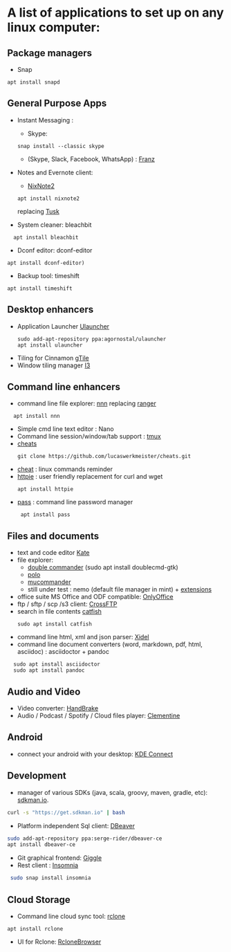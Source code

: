 # A list of applications to set up on any linux computer: 

Package managers
-----------------
* Snap
```
apt install snapd
```

General Purpose Apps
------------------
* Instant Messaging : 
   * Skype: 
   ```
   snap install --classic skype
   ```
   
   * (Skype, Slack, Facebook, WhatsApp) : [Franz](http://meetfranz.com/)
* Notes and Evernote client: 
    * [NixNote2](http://nixnote.org/NixNote-Home/) 
    ```
    apt install nixnote2
    ```
    replacing [Tusk](https://github.com/klaussinani/tusk)

* System cleaner: bleachbit 
```
  apt install bleachbit
 ```
* Dconf editor: dconf-editor 
```
apt install dconf-editor)
```
* Backup tool: timeshift 
```
apt install timeshift
```

Desktop enhancers
------------------
* Application Launcher [Ulauncher](https://ulauncher.io/)
   ```
   sudo add-apt-repository ppa:agornostal/ulauncher
   apt install ulauncher
   ```
* Tiling for Cinnamon [gTile](https://cinnamon-spices.linuxmint.com/extensions/view/21)
* Window tiling manager [I3](https://i3wm.org/)

Command line enhancers 
------------------
* command line file explorer: [nnn](https://github.com/jarun/nnn) replacing [ranger](https://github.com/ranger/ranger)
```
  apt install nnn
```
* Simple cmd line text editor : Nano
* Command line session/window/tab support : [tmux](https://github.com/rothgar/awesome-tmux/blob/master/README.md)
* [cheats](http://github.com/lucaswerkmeister/cheats)
   ```
   git clone https://github.com/lucaswerkmeister/cheats.git
   ```
* [cheat](https://github.com/chrisallenlane/cheat) : linux commands reminder
* [httpie](https://github.com/jakubroztocil/httpie) : user friendly replacement for curl and wget 
   ```
   apt install httpie
   ```
* [pass](https://www.passwordstore.org/) : command line password manager
  ```
   apt install pass
   ```

Files and documents
------------------------
* text and code editor [Kate](https://kate-editor.org/get-it/)
* file explorer: 
    * [double commander](http://doublecmd.sourceforge.net/) (sudo apt install doublecmd-gtk)
    * [polo](https://github.com/teejee2008/polo)
    * [mucommander](http://www.mucommander.com/index.html)
    * still under test : nemo (default file manager in mint) + [extensions](https://github.com/linuxmint/nemo-extensions) 
* office suite MS Office and ODF compatible: [OnlyOffice](https://www.onlyoffice.com/apps.aspx)
* ftp / sftp / scp /s3 client: [CrossFTP](http://www.crossftp.com/)
* search in file contents [catfish](http://www.twotoasts.de/index.php/catfish/) 
   ```
   sudo apt install catfish
   ```
* command line html, xml and json parser: [Xidel](http://www.videlibri.de/xidel.html)
* command line document converters (word, markdown, pdf, html, asciidoc) : asciidoctor + pandoc
```shell
  sudo apt install asciidoctor
  sudo apt install pandoc
```

Audio and Video
---------------------
* Video converter: [HandBrake](https://handbrake.fr/downloads.php)
* Audio / Podcast / Spotify / Cloud files player: [Clementine](https://www.clementine-player.org/downloads)

Android 
---------------
* connect your android with your desktop: [KDE Connect](https://community.kde.org/KDEConnect) 

Development
------------------------
* manager of various SDKs (java, scala, groovy, maven, gradle, etc): [sdkman.io](http://sdkman.io). 
```bash
curl -s "https://get.sdkman.io" | bash
```
* Platform independent Sql client: [DBeaver](https://dbeaver.jkiss.org/) 
```bash
sudo add-apt-repository ppa:serge-rider/dbeaver-ce
apt install dbeaver-ce
```
* Git graphical frontend: [Giggle](https://wiki.gnome.org/Apps/giggle)
* Rest client : [Insomnia](https://insomnia.rest/)
```bash
 sudo snap install insomnia
 ```

Cloud Storage 
------------------------
* Command line cloud sync tool: [rclone](https://rclone.org)
```
apt install rclone
```
* UI for Rclone: [RcloneBrowser](https://martins.ninja/RcloneBrowser/)

